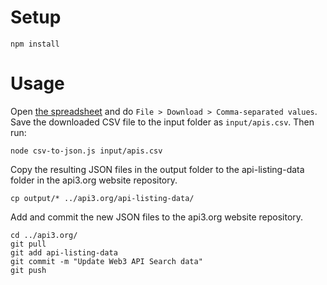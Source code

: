 # Setup

```
npm install
```

# Usage

Open [the spreadsheet](https://docs.google.com/spreadsheets/d/1fQo0N2bCV0rLpplm-uaX8mW9_IARQSAdq0C-A_dz7yM/edit?usp=sharing) and do `File > Download > Comma-separated values`. Save the downloaded CSV file to the input folder as `input/apis.csv`. Then run:

```
node csv-to-json.js input/apis.csv
```

Copy the resulting JSON files in the output folder to the api-listing-data folder in the api3.org website repository.

```
cp output/* ../api3.org/api-listing-data/
```

Add and commit the new JSON files to the api3.org website repository.

```
cd ../api3.org/
git pull
git add api-listing-data
git commit -m "Update Web3 API Search data"
git push
```
